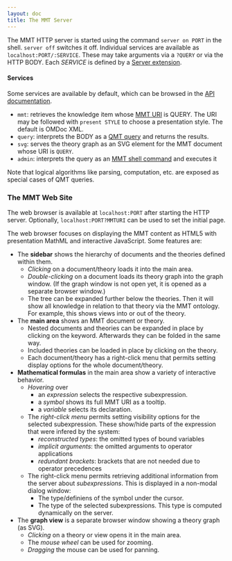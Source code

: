 ```yaml
---
layout: doc
title: The MMT Server
---
```



The MMT HTTP server is started using the command `server on PORT` in the shell. `server off` switches it off.
Individual services are available as `localhost:PORT/:SERVICE`. These may take arguments via a `?QUERY` or via the HTTP BODY.
Each *SERVICE* is defined by a [Server extension](../api/extensions.html).

#### Services
Some services are available by default, which can be browsed in the [API documentation](https://uniformal.github.io/apidoc/index.html#info.kwarc.mmt.api.web.ServerExtension).

* `mmt`: retrieves the knowledge item whose [MMT URI](../api/uris.html) is QUERY. The URI may be followed with `present STYLE` to choose a presentation style. The default is OMDoc XML.
* `query`: interprets the BODY as a [QMT query](../api/queries.html) and returns the results.
* `svg`: serves the theory graph as an SVG element for the MMT document whose URI is `QUERY`.
* `admin`: interprets the query as an [MMT shell command](shell.html) and executes it

Note that logical algorithms like parsing, computation, etc. are exposed as special cases of QMT queries. 

### The MMT Web Site

The web browser is available at `localhost:PORT` after starting the HTTP server. Optionally, `localhost:PORT?MMTURI` can be used to set the initial page.

The web browser focuses on displaying the MMT content as HTML5 with presentation MathML and interactive JavaScript.
Some features are:

* The **sidebar** shows the hierarchy of documents and the theories defined within them.
  * *Clicking* on a document/theory loads it into the main area.
  * *Double-clicking* on a document loads its theory graph into the graph window. (If the graph window is not open yet, it is opened as a separate browser window.)
  * The tree can be expanded further below the theories. Then it will show all knowledge in relation to that theory via the MMT ontology. For example, this shows views into or out of the theory.
* The **main area** shows an MMT document or theory.
  * Nested documents and theories can be expanded in place by clicking on the keyword. Afterwards they can be folded in the same way.
  * Included theories can be loaded in place by clicking on the theory.
  * Each document/theory has a right-click menu that permits setting display options for the whole document/theory.
* **Mathematical formulas** in the main area show a variety of interactive behavior.
    * *Hovering* over
      * an *expression* selects the respective subexpression.
      * a *symbol* shows its full MMT URI as a tooltip.
      * a *variable* selects its declaration.
    * The *right-click menu* permits setting visibility options for the selected subexpression.
        These show/hide parts of the expression that were infered by the system:
      * *reconstructed types*: the omitted types of bound variables
      * *implicit arguments*: the omitted arguments to operator applications
      * *redundant brackets*: brackets that are not needed due to operator precedences
    * The right-click menu permits retrieving additional information from the server about *subexpressions*.
        This is displayed in a non-modal dialog window:
      * The type/definiens of the symbol under the cursor.
      * The type of the selected subexpressions. This type is computed dynamically on the server.
* The **graph view** is a separate browser window showing a theory graph (as SVG).
  * *Clicking* on a theory or view opens it in the main area.
  * The *mouse wheel* can be used for zooming.
  * *Dragging* the mouse can be used for panning.
